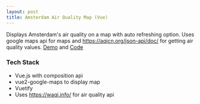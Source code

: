 ```yaml
---
layout: post
title: Amsterdam Air Quality Map (Vue)
---
```


Displays Amsterdam's air quality on a map with auto refreshing option. Uses google maps api for maps and https://aqicn.org/json-api/doc/ for getting air quality values.
[Demo](https://oozd.github.io/amsterdam-air-quality/)
and
[Code](https://github.com/oozd/amsterdam-air-quality)

### Tech Stack

* Vue.js with composition api
* vue2-google-maps to display map
* Vuetify
* Uses https://waqi.info/ for air quality api